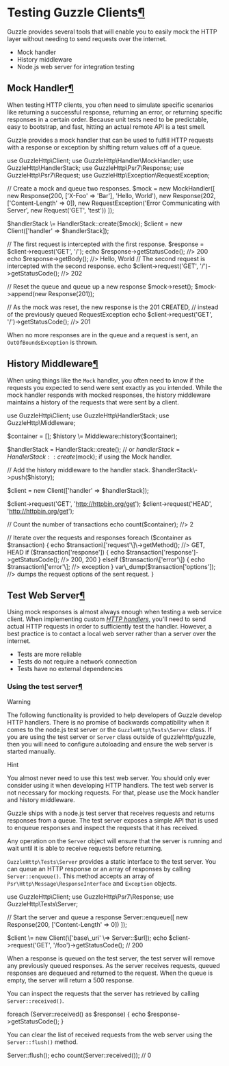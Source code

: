 Testing Guzzle Clients[¶](#testing-guzzle-clients "Permalink to this headline")
===============================================================================

Guzzle provides several tools that will enable you to easily mock the HTTP layer without needing to send requests over the internet.

*   Mock handler
*   History middleware
*   Node.js web server for integration testing

Mock Handler[¶](#mock-handler "Permalink to this headline")
-----------------------------------------------------------

When testing HTTP clients, you often need to simulate specific scenarios like returning a successful response, returning an error, or returning specific responses in a certain order. Because unit tests need to be predictable, easy to bootstrap, and fast, hitting an actual remote API is a test smell.

Guzzle provides a mock handler that can be used to fulfill HTTP requests with a response or exception by shifting return values off of a queue.

use GuzzleHttp\\Client;
use GuzzleHttp\\Handler\\MockHandler;
use GuzzleHttp\\HandlerStack;
use GuzzleHttp\\Psr7\\Response;
use GuzzleHttp\\Psr7\\Request;
use GuzzleHttp\\Exception\\RequestException;

// Create a mock and queue two responses.
$mock \= new MockHandler(\[
    new Response(200, \['X-Foo' \=> 'Bar'\], 'Hello, World'),
    new Response(202, \['Content-Length' \=> 0\]),
    new RequestException('Error Communicating with Server', new Request('GET', 'test'))
\]);

$handlerStack \= HandlerStack::create($mock);
$client \= new Client(\['handler' \=> $handlerStack\]);

// The first request is intercepted with the first response.
$response \= $client\->request('GET', '/');
echo $response\->getStatusCode();
//> 200
echo $response\->getBody();
//> Hello, World
// The second request is intercepted with the second response.
echo $client\->request('GET', '/')\->getStatusCode();
//> 202

// Reset the queue and queue up a new response
$mock\->reset();
$mock\->append(new Response(201));

// As the mock was reset, the new response is the 201 CREATED,
// instead of the previously queued RequestException
echo $client\->request('GET', '/')\->getStatusCode();
//> 201

When no more responses are in the queue and a request is sent, an `OutOfBoundsException` is thrown.

History Middleware[¶](#history-middleware "Permalink to this headline")
-----------------------------------------------------------------------

When using things like the `Mock` handler, you often need to know if the requests you expected to send were sent exactly as you intended. While the mock handler responds with mocked responses, the history middleware maintains a history of the requests that were sent by a client.

use GuzzleHttp\\Client;
use GuzzleHttp\\HandlerStack;
use GuzzleHttp\\Middleware;

$container \= \[\];
$history \= Middleware::history($container);

$handlerStack \= HandlerStack::create();
// or $handlerStack = HandlerStack::create($mock); if using the Mock handler.

// Add the history middleware to the handler stack.
$handlerStack\->push($history);

$client \= new Client(\['handler' \=> $handlerStack\]);

$client\->request('GET', 'http://httpbin.org/get');
$client\->request('HEAD', 'http://httpbin.org/get');

// Count the number of transactions
echo count($container);
//> 2

// Iterate over the requests and responses
foreach ($container as $transaction) {
    echo $transaction\['request'\]\->getMethod();
    //> GET, HEAD
    if ($transaction\['response'\]) {
        echo $transaction\['response'\]\->getStatusCode();
        //> 200, 200
    } elseif ($transaction\['error'\]) {
        echo $transaction\['error'\];
        //> exception
    }
    var\_dump($transaction\['options'\]);
    //> dumps the request options of the sent request.
}

Test Web Server[¶](#test-web-server "Permalink to this headline")
-----------------------------------------------------------------

Using mock responses is almost always enough when testing a web service client. When implementing custom [_HTTP handlers_](handlers-and-middleware.html), you'll need to send actual HTTP requests in order to sufficiently test the handler. However, a best practice is to contact a local web server rather than a server over the internet.

*   Tests are more reliable
*   Tests do not require a network connection
*   Tests have no external dependencies

### Using the test server[¶](#using-the-test-server "Permalink to this headline")

Warning

The following functionality is provided to help developers of Guzzle develop HTTP handlers. There is no promise of backwards compatibility when it comes to the node.js test server or the `GuzzleHttp\Tests\Server` class. If you are using the test server or `Server` class outside of guzzlehttp/guzzle, then you will need to configure autoloading and ensure the web server is started manually.

Hint

You almost never need to use this test web server. You should only ever consider using it when developing HTTP handlers. The test web server is not necessary for mocking requests. For that, please use the Mock handler and history middleware.

Guzzle ships with a node.js test server that receives requests and returns responses from a queue. The test server exposes a simple API that is used to enqueue responses and inspect the requests that it has received.

Any operation on the `Server` object will ensure that the server is running and wait until it is able to receive requests before returning.

`GuzzleHttp\Tests\Server` provides a static interface to the test server. You can queue an HTTP response or an array of responses by calling `Server::enqueue()`. This method accepts an array of `Psr\Http\Message\ResponseInterface` and `Exception` objects.

use GuzzleHttp\\Client;
use GuzzleHttp\\Psr7\\Response;
use GuzzleHttp\\Tests\\Server;

// Start the server and queue a response
Server::enqueue(\[
    new Response(200, \['Content-Length' \=> 0\])
\]);

$client \= new Client(\['base\_uri' \=> Server::$url\]);
echo $client\->request('GET', '/foo')\->getStatusCode();
// 200

When a response is queued on the test server, the test server will remove any previously queued responses. As the server receives requests, queued responses are dequeued and returned to the request. When the queue is empty, the server will return a 500 response.

You can inspect the requests that the server has retrieved by calling `Server::received()`.

foreach (Server::received() as $response) {
    echo $response\->getStatusCode();
}

You can clear the list of received requests from the web server using the `Server::flush()` method.

Server::flush();
echo count(Server::received());
// 0